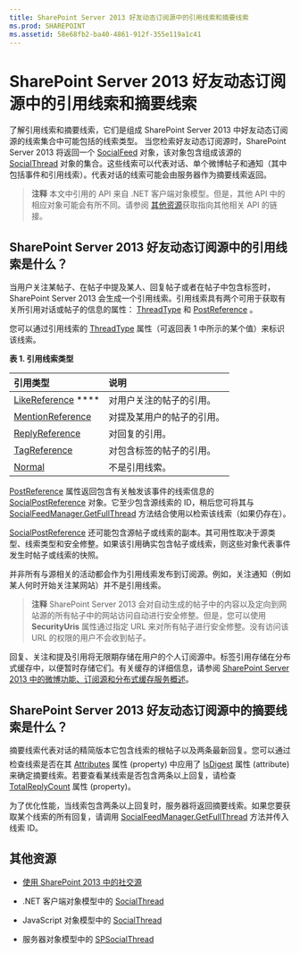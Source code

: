```yaml
---
title: SharePoint Server 2013 好友动态订阅源中的引用线索和摘要线索
ms.prod: SHAREPOINT
ms.assetid: 58e68fb2-ba40-4861-912f-355e119a1c41
---
```



# SharePoint Server 2013 好友动态订阅源中的引用线索和摘要线索
了解引用线索和摘要线索，它们是组成 SharePoint Server 2013 中好友动态订阅源的线索集合中可能包括的线索类型。
当您检索好友动态订阅源时，SharePoint Server 2013 将返回一个  [SocialFeed](https://msdn.microsoft.com/library/Microsoft.SharePoint.Client.Social.SocialFeed.aspx) 对象，该对象包含组成该源的 [SocialThread](https://msdn.microsoft.com/library/Microsoft.SharePoint.Client.Social.SocialThread.aspx) 对象的集合。这些线索可以代表对话、单个微博帖子和通知（其中包括事件和引用线索）。代表对话的线索可能会由服务器作为摘要线索返回。
  
    
    


> **注释**
> 本文中引用的 API 来自 .NET 客户端对象模型。但是，其他 API 中的相应对象可能会有所不同。请参阅 [其他资源](#bk_addresources)获取指向其他相关 API 的链接。 
  
    
    


## SharePoint Server 2013 好友动态订阅源中的引用线索是什么？
<a name="bk_whatAreRefThreads"> </a>

当用户关注某帖子、在帖子中提及某人、回复帖子或者在帖子中包含标签时，SharePoint Server 2013 会生成一个引用线索。引用线索具有两个可用于获取有关所引用对话或帖子的信息的属性： [ThreadType](https://msdn.microsoft.com/library/Microsoft.SharePoint.Client.Social.SocialThread.ThreadType.aspx) 和 [PostReference](https://msdn.microsoft.com/library/Microsoft.SharePoint.Client.Social.SocialThread.PostReference.aspx) 。
  
    
    
您可以通过引用线索的  [ThreadType](https://msdn.microsoft.com/library/Microsoft.SharePoint.Client.Social.SocialThread.ThreadType.aspx) 属性（可返回表 1 中所示的某个值）来标识该线索。
  
    
    

**表 1. 引用线索类型**


|**引用类型**|**说明**|
|:-----|:-----|
| [LikeReference](https://msdn.microsoft.com/library/Microsoft.SharePoint.Client.Social.SocialThreadType.LikeReference.aspx) **** <br/> |对用户关注的帖子的引用。  <br/> |
| [MentionReference](https://msdn.microsoft.com/library/Microsoft.SharePoint.Client.Social.SocialThreadType.MentionReference.aspx) <br/> |对提及某用户的帖子的引用。  <br/> |
| [ReplyReference](https://msdn.microsoft.com/library/Microsoft.SharePoint.Client.Social.SocialThreadType.ReplyReference.aspx) <br/> |对回复的引用。  <br/> |
| [TagReference](https://msdn.microsoft.com/library/Microsoft.SharePoint.Client.Social.SocialThreadType.TagReference.aspx) <br/> |对包含标签的帖子的引用。  <br/> |
| [Normal](https://msdn.microsoft.com/library/Microsoft.SharePoint.Client.Social.SocialThreadType.Normal.aspx) <br/> |不是引用线索。  <br/> |
   
 [PostReference](https://msdn.microsoft.com/library/Microsoft.SharePoint.Client.Social.SocialThread.PostReference.aspx) 属性返回包含有关触发该事件的线索信息的 [SocialPostReference](https://msdn.microsoft.com/library/Microsoft.SharePoint.Client.Social.SocialPostReference.aspx) 对象。它至少包含源线索的 ID，稍后您可将其与 [SocialFeedManager.GetFullThread](https://msdn.microsoft.com/library/Microsoft.SharePoint.Client.Social.SocialFeedManager.GetFullThread.aspx) 方法结合使用以检索该线索（如果仍存在）。
  
    
    
 [SocialPostReference](https://msdn.microsoft.com/library/Microsoft.SharePoint.Client.Social.SocialPostReference.aspx) 还可能包含源帖子或线索的副本。其可用性取决于源类型、线索类型和安全修整。如果该引用确实包含帖子或线索，则这些对象代表事件发生时帖子或线索的快照。
  
    
    
并非所有与源相关的活动都会作为引用线索发布到订阅源。例如，关注通知（例如某人何时开始关注某网站）并不是引用线索。
  
    
    

> **注释**
> SharePoint Server 2013 会对自动生成的帖子中的内容以及定向到网站源的所有帖子中的网站访问自动进行安全修整。但是，您可以使用 **SecurityUris** 属性通过指定 URL 来对所有帖子进行安全修整。没有访问该 URL 的权限的用户不会收到帖子。
  
    
    

回复、关注和提及引用将无限期存储在用户的个人订阅源中。标签引用存储在分布式缓存中，以便暂时存储它们。有关缓存的详细信息，请参阅  [SharePoint Server 2013 中的微博功能、订阅源和分布式缓存服务概述](http://technet.microsoft.com/zh-cn/library/jj219700%28v=office.15%29.aspx#cache)。
  
    
    

## SharePoint Server 2013 好友动态订阅源中的摘要线索是什么？
<a name="bk_whatAreDigests"> </a>

摘要线索代表对话的精简版本它包含线索的根帖子以及两条最新回复。您可以通过检查线索是否在其  [Attributes](https://msdn.microsoft.com/library/Microsoft.SharePoint.Client.Social.SocialThread.Attributes.aspx) 属性 (property) 中应用了 [IsDigest](https://msdn.microsoft.com/library/Microsoft.SharePoint.Client.Social.SocialThreadAttributes.IsDigest.aspx) 属性 (attribute) 来确定摘要线索。若要查看某线索是否包含两条以上回复，请检查 [TotalReplyCount](https://msdn.microsoft.com/library/Microsoft.SharePoint.Client.Social.SocialThread.TotalReplyCount.aspx) 属性 (property)。
  
    
    
为了优化性能，当线索包含两条以上回复时，服务器将返回摘要线索。如果您要获取某个线索的所有回复，请调用  [SocialFeedManager.GetFullThread](https://msdn.microsoft.com/library/Microsoft.SharePoint.Client.Social.SocialFeedManager.GetFullThread.aspx) 方法并传入线索 ID。
  
    
    

## 其他资源
<a name="bk_addresources"> </a>


-  [使用 SharePoint 2013 中的社交源](work-with-social-feeds-in-sharepoint-2013.md)
    
  
- .NET 客户端对象模型中的  [SocialThread](https://msdn.microsoft.com/library/Microsoft.SharePoint.Client.Social.SocialThread.aspx)
    
  
- JavaScript 对象模型中的  [SocialThread](http://msdn.microsoft.com/library/46aa4beb-d708-f20e-471e-626c8a7efab7%28Office.15%29.aspx)
    
  
- 服务器对象模型中的  [SPSocialThread](https://msdn.microsoft.com/library/Microsoft.Office.Server.Social.SPSocialThread.aspx)
    
  

